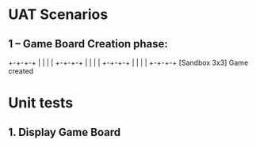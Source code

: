 # UAT Scenarios

## 1 – Game Board Creation phase:
+-+-+-+ 
| | | | 
+-+-+-+ 
| | | | 
+-+-+-+ 
| | | | 
+-+-+-+
[Sandbox 3x3] Game created


# Unit tests

## 1. Display Game Board




